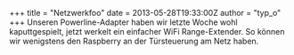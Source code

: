+++
title = "Netzwerkfoo"
date = 2013-05-28T19:33:00Z
author = "typ_o"
+++
Unseren Powerline-Adapter haben wir letzte Woche wohl kaputtgespielt,
jetzt werkelt ein einfacher WiFi Range-Extender. So können wir
wenigstens den Raspberry an der Türsteuerung am Netz haben.
